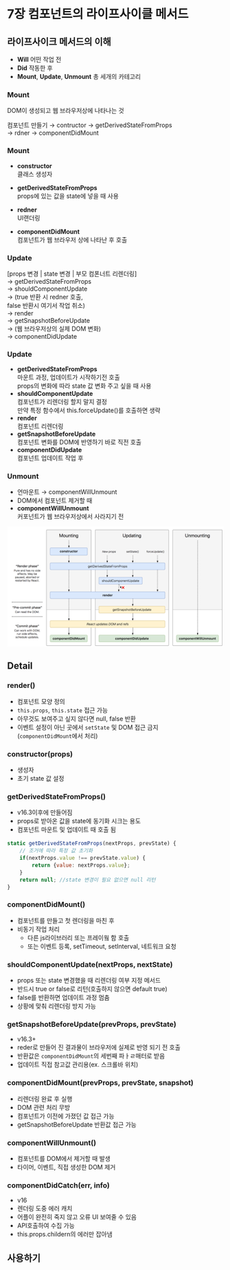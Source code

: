 # 7장 컴포넌트의 라이프사이클 메서드



## 라이프사이크 메서드의 이해

* **Will** 어떤 작업 전
* **Did** 작동한 후
* **Mount**, **Update**, **Unmount** 총 세개의 카테고리



### Mount

DOM이 생성되고 웹 브라우저상에 나타나는 것  

컴포넌트 만들기 → contructor → getDerivedStateFromProps  
→ rdner → componentDidMount  


### Mount

* **constructor**  
클래스 생성자

* **getDerivedStateFromProps**  
props에 있는 값을 state에 넣을 때 사용

* **redner**  
UI랜더링

* **componentDidMount**  
컴포넌트가 웹 브라우저 상에 나타난 후 호출


### Update

\[props 변경 | state 변경 | 부모 컴폰너트 리렌더링\]  
→ getDerivedStateFromProps  
→ shouldComponentUpdate  
→ (true 반환 시 redner 호출,  
false 반환시 여기서 작업 취소)  
→ render  
→ getSnapshotBeforeUpdate  
→ (웹 브라우저상의 실제 DOM 변화)  
→ componentDidUpdate


### Update

* **getDerivedStateFromProps**  
마운트 과정, 업데이트가 시작하기전 호출  
props의 변화에 따라 state 값 변화 주고 싶을 때 사용
* **shouldComponentUpdate**  
컴포넌트가 리렌더링 할지 말지 결정  
만약 특정 함수에서 this.forceUpdate()를 호출하면 생략
* **render**  
컴포넌트 리렌더링
* **getSnapshotBeforeUpdate**  
컴포넌트 변화를 DOM에 반영하기 바로 직전 호출
* **componentDidUpdate**  
컴포넌트 업데이트 작업 후


### Unmount

* 언마운트 → componentWillUnmount  
* DOM에서 컴포넌트 제거할 때
* **componentWillUnmount**  
커포넌트가 웹 브라우저상에서 사라지기 전


![](../images/react-lifecycle.png)


 
## Detail


### render()

* 컴포넌트 모양 정의
* `this.props`, `this.state`  접근 가능
* 아무것도 보여주고 싶지 않다면 null, false 반환
* 이벤트 설정이 아닌 곳에서 `setState` 및 DOM 접근 금지  
(`componentDidMount`에서 처리)


### constructor(props)

* 생성자
* 초기 state 값 설정


### getDerivedStateFromProps()

* v16.3이후에 만들어짐
* props로 받아온 값을 state에 동기화 시크는 용도
* 컴포넌트 마운트 및 업데이트 때 호출 됨

```js
static getDerivedStateFromProps(nextProps, prevState) {
    // 조거에 따라 특정 값 초기화
    if(nextProps.value !== prevState.value) { 
        return {value: nextProps.value};
    }
    return null; //state 변경이 필요 없으면 null 리턴
}
```


### componentDidMount()

* 컴포넌트를 만들고 첫 렌더링을 마친 후
* 비동기 작업 처리
    * 다른 js라이브러리 또는 프레이웤 함 호출
    * 또는 이벤트 등록, setTimeout, setInterval, 네트워크 요청


### shouldComponentUpdate(nextProps, nextState)

* props 또는 state 변경했을 때 리렌더링 여부 지정 메서드
* 반드시 true or false로 리턴(호출하지 않으면 default true)
* false를 반환하면 업데이트 과정 멈춤
* 상황에 맞춰 리렌더링 방지 가능


### getSnapshotBeforeUpdate(prevProps, prevState)

* v16.3+
* reder로 만들어 진 결과물이 브라우저에 실제로 반영 되기 전 호출
* 반환값은 `componentDidMount`의 세번째 파ㅏㄹ매터로 받음
* 업데이트 직접 참고값 관리용(ex. 스크롤바 위치)


### componentDidMount(prevProps, prevState, snapshot)

* 리렌더링 완료 후 실행
* DOM 관련 처리 무방
* 컴포넌트가 이전에 가졌던 값 접근 가능
* getSnapshotBeforeUpdate 반환값 접근 가능


### componentWillUnmount()

* 컴포넌트를 DOM에서 제거할 때 발생
* 타이머, 이벤트, 직접 생성한 DOM 제거


### componentDidCatch(err, info)

* v16
* 렌더링 도중 에러 캐치
* 어플이 완전히 죽지 않고 오류 UI 보여줄 수 있음
* API호출하여 수집 가능
* this.props.childern의 에러만 잡아냄



## 사용하기


